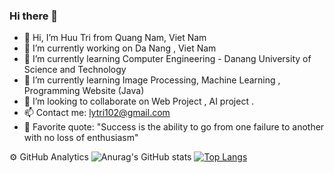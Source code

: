 ### Hi there 👋

<!--
**LHHT-DISCOVERY/LHHT-DISCOVERY** is a ✨ _special_ ✨ repository because its `README.md` (this file) appears on your GitHub profile.

Here are some ideas to get you started:-->

- 👋  Hi, I’m Huu Tri from Quang Nam, Viet Nam
- 🔭 I’m currently working on Da Nang , Viet Nam
- 🌱 I’m currently learning Computer Engineering - Danang University of Science and Technology
- 👀 I’m currently learning Image Processing, Machine Learning , Programming Website (Java) 
- 💞️ I’m looking to collaborate on  Web Project , AI project .
- 📫 Contact me: lytri102@gmail.com
- 💌 Favorite quote: "Success is the ability to go from one failure to another with no loss of enthusiasm"

⚙️  GitHub Analytics
![Anurag's GitHub stats](https://github-readme-stats.vercel.app/api?username=LHHT-DISCOVERY&show_icons=true&theme=dracula)
[![Top Langs](https://github-readme-stats.vercel.app/api/top-langs/?username=LHHT-DISCOVERY&layout=compact&show_icons=true&theme=radical)](https://github.com/anuraghazra/github-readme-stats)
